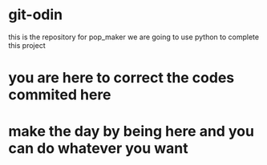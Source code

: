 # git-odin

this is the repository for pop_maker
we are going to use python to complete this project


<h1>you are here to correct the codes commited here</h1>


<h1><b>make the day by being here and you can do whatever you want</b><h1>